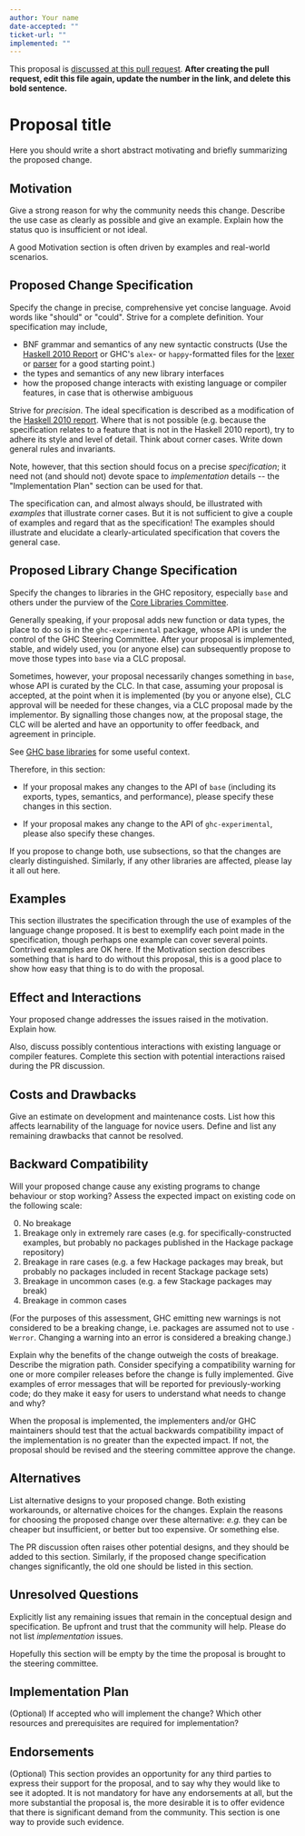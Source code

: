 ```yaml
---
author: Your name
date-accepted: ""
ticket-url: ""
implemented: ""
---
```


This proposal is [discussed at this pull request](https://github.com/ghc-proposals/ghc-proposals/pull/0>).
**After creating the pull request, edit this file again, update the number in
the link, and delete this bold sentence.**

# Proposal title

Here you should write a short abstract motivating and briefly summarizing the
proposed change.


## Motivation

Give a strong reason for why the community needs this change. Describe the use
case as clearly as possible and give an example. Explain how the status quo is
insufficient or not ideal.

A good Motivation section is often driven by examples and real-world scenarios.


## Proposed Change Specification

Specify the change in precise, comprehensive yet concise language. Avoid words
like "should" or "could". Strive for a complete definition. Your specification
may include,

* BNF grammar and semantics of any new syntactic constructs
  (Use the [Haskell 2010 Report](https://www.haskell.org/onlinereport/haskell2010/) or GHC's
  `alex`- or `happy`-formatted files
  for the [lexer](https://gitlab.haskell.org/ghc/ghc/-/blob/master/compiler/GHC/Parser/Lexer.x) or [parser](https://gitlab.haskell.org/ghc/ghc/-/blob/master/compiler/GHC/Parser.y)
  for a good starting point.)
* the types and semantics of any new library interfaces
* how the proposed change interacts with existing language or compiler
  features, in case that is otherwise ambiguous

Strive for *precision*. The ideal specification is described as a
modification of the [Haskell 2010
report](https://www.haskell.org/definition/haskell2010.pdf). Where
that is not possible (e.g. because the specification relates to a
feature that is not in the Haskell 2010 report), try to adhere its
style and level of detail. Think about corner cases. Write down
general rules and invariants.

Note, however, that this section should focus on a precise
*specification*; it need not (and should not) devote space to
*implementation* details -- the "Implementation Plan" section can be used for that.

The specification can, and almost always should, be illustrated with
*examples* that illustrate corner cases. But it is not sufficient to
give a couple of examples and regard that as the specification! The
examples should illustrate and elucidate a clearly-articulated
specification that covers the general case.

## Proposed Library Change Specification

Specify the changes to libraries in the GHC repository, especially `base` and
others under the purview of the
[Core Libraries Committee](https://github.com/haskell/core-libraries-committee).

Generally speaking, if your proposal adds new function or data types, the place
to do so is in the `ghc-experimental` package, whose API is under the control of
the GHC Steering Committee.
After your proposal is implemented, stable, and widely used, you (or anyone
else) can subsequently propose to move those types into `base` via a CLC
proposal.

Sometimes, however, your proposal necessarily changes something in `base`, whose
API is curated by the CLC.
In that case, assuming your proposal is accepted, at the point when it is
implemented (by you or anyone else), CLC approval will be needed for these
changes, via a CLC proposal made by the implementor.
By signalling those changes now, at the proposal stage, the CLC will be alerted
and have an opportunity to offer feedback, and agreement in principle.

See [GHC base libraries](https://github.com/Ericson2314/tech-proposals/blob/ghc-base-libraries/proposals/accepted/051-ghc-base-libraries.rst?rgh-link-date=2023-07-09T17%3A01%3A15Z)
for some useful context.

Therefore, in this section:

* If your proposal makes any changes to the API of `base` (including its
  exports, types, semantics, and performance), please specify these changes
  in this section.

* If your proposal makes any change to the API of `ghc-experimental`, please
  also specify these changes.

If you propose to change both, use subsections, so that the changes are clearly
distinguished.
Similarly, if any other libraries are affected, please lay it all out here.

## Examples

This section illustrates the specification through the use of examples of the
language change proposed. It is best to exemplify each point made in the
specification, though perhaps one example can cover several points. Contrived
examples are OK here. If the Motivation section describes something that is
hard to do without this proposal, this is a good place to show how easy that
thing is to do with the proposal.

## Effect and Interactions

Your proposed change addresses the issues raised in the
motivation. Explain how.

Also, discuss possibly contentious interactions with existing language or compiler
features. Complete this section with potential interactions raised
during the PR discussion.


## Costs and Drawbacks

Give an estimate on development and maintenance costs. List how this affects
learnability of the language for novice users. Define and list any remaining
drawbacks that cannot be resolved.


## Backward Compatibility

Will your proposed change cause any existing programs to change behaviour or
stop working? Assess the expected impact on existing code on the following scale:

0. No breakage
1. Breakage only in extremely rare cases (e.g. for specifically-constructed
   examples, but probably no packages published in the Hackage package repository)
2. Breakage in rare cases (e.g. a few Hackage packages may break, but probably
   no packages included in recent Stackage package sets)
3. Breakage in uncommon cases (e.g. a few Stackage packages may break)
4. Breakage in common cases

(For the purposes of this assessment, GHC emitting new warnings is not
considered to be a breaking change, i.e. packages are assumed not to use
`-Werror`.  Changing a warning into an error is considered a breaking change.)

Explain why the benefits of the change outweigh the costs of breakage.
Describe the migration path. Consider specifying a compatibility warning for one
or more compiler releases before the change is fully implemented. Give examples
of error messages that will be reported for previously-working code; do they
make it easy for users to understand what needs to change and why?

When the proposal is implemented, the implementers and/or GHC maintainers should
test that the actual backwards compatibility impact of the implementation is no
greater than the expected impact. If not, the proposal should be revised and the
steering committee approve the change.



## Alternatives

List alternative designs to your proposed change. Both existing
workarounds, or alternative choices for the changes. Explain
the reasons for choosing the proposed change over these alternative:
*e.g.* they can be cheaper but insufficient, or better but too
expensive. Or something else.

The PR discussion often raises other potential designs, and they should be
added to this section. Similarly, if the proposed change
specification changes significantly, the old one should be listed in
this section.

## Unresolved Questions

Explicitly list any remaining issues that remain in the conceptual design and
specification. Be upfront and trust that the community will help. Please do
not list *implementation* issues.

Hopefully this section will be empty by the time the proposal is brought to
the steering committee.


## Implementation Plan

(Optional) If accepted who will implement the change? Which other resources
and prerequisites are required for implementation?

## Endorsements

(Optional) This section provides an opportunity for any third parties to express their
support for the proposal, and to say why they would like to see it adopted.
It is not mandatory for have any endorsements at all, but the more substantial
the proposal is, the more desirable it is to offer evidence that there is
significant demand from the community.  This section is one way to provide
such evidence.
